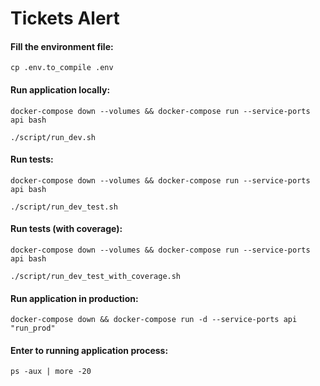 # Tickets Alert

#### Fill the environment file: ####
```
cp .env.to_compile .env
```

#### Run application locally: ####
```
docker-compose down --volumes && docker-compose run --service-ports api bash
```
```
./script/run_dev.sh
```

#### Run tests: ####
```
docker-compose down --volumes && docker-compose run --service-ports api bash
```
```
./script/run_dev_test.sh
```

#### Run tests (with coverage): ####
```
docker-compose down --volumes && docker-compose run --service-ports api bash
```
```
./script/run_dev_test_with_coverage.sh
```

#### Run application in production: ####
```
docker-compose down && docker-compose run -d --service-ports api "run_prod"
```

#### Enter to running application process: ####
```
ps -aux | more -20
```